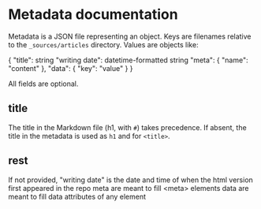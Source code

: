 # Metadata documentation

Metadata is a JSON file representing an object.
Keys are filenames relative to the `_sources/articles` directory.
Values are objects like:

{
    "title": string
    "writing date": datetime-formatted string
    "meta": {
        "name": "content"
    },
    "data": {
        "key": "value"
    }
}

All fields are optional.

## title

The title in the Markdown file (h1, with `#`) takes precedence.
If absent, the title in the metadata is used as `h1` and for `<title>`.

## rest

If not provided, "writing date" is the date and time of when the html version first appeared in the repo
meta are meant to fill &lt;meta> elements
data are meant to fill data attributes of any element